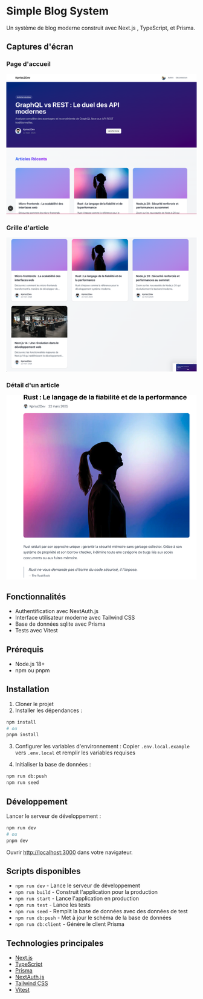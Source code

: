 # Simple Blog System

Un système de blog moderne construit avec Next.js , TypeScript, et Prisma.

## Captures d'écran

### Page d'accueil
![Page d'accueil](docs/assets/home-screenshot.png)

### Grille d'article
![Carte d'article](docs/assets/article-card-screenshot.png)

### Détail d'un article
![Détail d'un article](docs/assets/detail-post-screenshot.png)

## Fonctionnalités

- Authentification avec NextAuth.js
- Interface utilisateur moderne avec Tailwind CSS
- Base de données sqlite avec Prisma
- Tests avec Vitest

## Prérequis

- Node.js 18+
- npm ou pnpm

## Installation

1. Cloner le projet
2. Installer les dépendances :
```bash
npm install
# ou
pnpm install
```

3. Configurer les variables d'environnement :
   Copier `.env.local.example` vers `.env.local` et remplir les variables requises

4. Initialiser la base de données :
```bash
npm run db:push
npm run seed
```

## Développement

Lancer le serveur de développement :

```bash
npm run dev
# ou
pnpm dev
```

Ouvrir [http://localhost:3000](http://localhost:3000) dans votre navigateur.

## Scripts disponibles

- `npm run dev` - Lance le serveur de développement
- `npm run build` - Construit l'application pour la production
- `npm run start` - Lance l'application en production
- `npm run test` - Lance les tests
- `npm run seed` - Remplit la base de données avec des données de test
- `npm run db:push` - Met à jour le schéma de la base de données
- `npm run db:client` - Génère le client Prisma

## Technologies principales

- [Next.js](https://nextjs.org)
- [TypeScript](https://www.typescriptlang.org)
- [Prisma](https://www.prisma.io)
- [NextAuth.js](https://next-auth.js.org)
- [Tailwind CSS](https://tailwindcss.com)
- [Vitest](https://vitest.dev)
